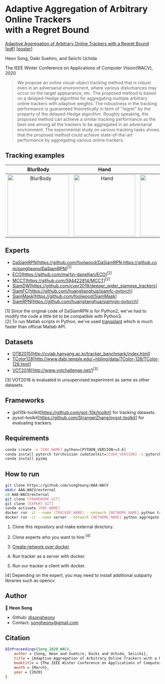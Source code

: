 # Adaptive Aggregation of Arbitrary Online Trackers <br/> with a Regret Bound

[Adaptive Aggregation of Arbitrary Online Trackers with a Regret Bound](http://openaccess.thecvf.com/content_WACV_2020/html/Song_Adaptive_Aggregation_of_Arbitrary_Online_Trackers_with_a_Regret_Bound_WACV_2020_paper.html) [[pdf](http://openaccess.thecvf.com/content_WACV_2020/papers/Song_Adaptive_Aggregation_of_Arbitrary_Online_Trackers_with_a_Regret_Bound_WACV_2020_paper.pdf)] [[poster](https://drive.google.com/open?id=1L7rOHWUWEVk92Vfz8SwroKVDAIk9PjMs)]

Heon Song, Daiki Suehiro, and Seiichi Uchida

The IEEE Winter Conference on Applications of Computer Vision(WACV), 2020

> We propose an online visual-object tracking method that is robust even in an adversarial environment, where various disturbances may occur on the target appearance, etc. The proposed method is based on a delayed-Hedge algorithm for aggregating multiple arbitrary online trackers with adaptive weights. The robustness in the tracking performance is guaranteed theoretically in term of "regret" by the property of the delayed-Hedge algorithm. Roughly speaking, the proposed method can achieve a similar tracking performance as the best one among all the trackers to be aggregated in an adversarial environment. The experimental study on various tracking tasks shows that the proposed method could achieve state-of-the-art performance by aggregating various online trackers. 

## Tracking examples
| BlurBody | Hand | car1 | motocross1 | leaves |
:-------------------------:|:-------------------------:|:-------------------------:|:-------------------------:|:-------------------------:
<a href="https://drive.google.com/uc?export=view&id=1LJ4VQ2CPvTeIwSj3sSqolWxYedEdv2VF"><img border="0" alt="BlurBody" src="https://drive.google.com/uc?export=view&id=1NC2oDGns_zYvJ0jL3yqVolMGedj0LCP8" width="200" height="200"></a> | <a href="https://drive.google.com/uc?export=view&id=1ZJHY52iJwABgZ-GJxEBQmqGcD-URQisH"><img border="0" alt="Hand" src="https://drive.google.com/uc?export=view&id=1j3uoCJd8H95nIMZHVzwA_7U4YcTM-EXY" width="200" height="200"></a>  | <a href="https://drive.google.com/uc?export=view&id=1Z8STxs-WzXG9RwNBui74dM4CERzc2_xN"><img border="0" alt="car1" src="https://drive.google.com/uc?export=view&id=1PAS4AwjqcOnsdTHP-mSdQVbK-FkgURxK" width="200" height="200"></a>  | <a href="https://drive.google.com/uc?export=view&id=1n-4pKK4c-0fn_JX-kUEUKz5J9vs2rsid"><img border="0" alt="motocross1" src="https://drive.google.com/uc?export=view&id=1TGemjJJ-SiUXtdzqLqmwVakNWBU-RggM" width="200" height="200"></a>  | <a href="https://drive.google.com/uc?export=view&id=1AvlAUv4JdllBgr7BYlAUTSDEQ6B6bnIm"><img border="0" alt="leaves" src="https://drive.google.com/uc?export=view&id=11DFpa4vOjzzFA73qvJ1lYHCZVatcnWAb" width="200" height="200"></a>

## Experts

* [DaSiamRPN](https://arxiv.org/abs/1808.06048)[<https://github.com/foolwood/DaSiamRPN>,<https://github.com/songheony/DaSiamRPN>]<sup>[1]</sup>
* [ECO](https://arxiv.org/abs/1611.09224)[<https://github.com/martin-danelljan/ECO>]<sup>[2]</sup>
* [MCCT](http://openaccess.thecvf.com/content_cvpr_2018/papers/Wang_Multi-Cue_Correlation_Filters_CVPR_2018_paper.pdf)[<https://github.com/594422814/MCCT>]<sup>[2]</sup>
* [SiamDW](https://arxiv.org/abs/1901.01660)[<https://github.com/cvpr2019/deeper_wider_siamese_trackers>]
* [SiamFC](https://arxiv.org/abs/1606.09549)[<https://github.com/huanglianghua/siamfc-pytorch>]
* [SiamMask](https://arxiv.org/abs/1812.05050)[<https://github.com/foolwood/SiamMask>]
* [SiamRPN](http://openaccess.thecvf.com/content_cvpr_2018/papers/Li_High_Performance_Visual_CVPR_2018_paper.pdf)[<https://github.com/huanglianghua/siamrpn-pytorch>]

[1] Since the original code of DaSiamRPN is for Python2, we've had to modify the code a little bit to be compatible with Python3.  
[2] To run Matlab scripts in Python, we've used [transplant](https://github.com/bastibe/transplant) which is much faster than official Matlab API.

## Datasets

* [OTB2015](https://ieeexplore.ieee.org/document/7001050)[<http://cvlab.hanyang.ac.kr/tracker_benchmark/index.html>]
* [TColor128](https://ieeexplore.ieee.org/document/7277070)[<http://www.dabi.temple.edu/~hbling/data/TColor-128/TColor-128.html>]
* [VOT2018](https://link.springer.com/chapter/10.1007/978-3-030-11009-3_1)[<http://www.votchallenge.net/>]<sup>[3]</sup>

[3] VOT2018 is evaluated in unsupervised experiment as same as other datasets.

## Frameworks

* got10k-toolkit[<https://github.com/got-10k/toolkit>] for tracking datasets.
* pysot-toolkit[<https://github.com/StrangerZhang/pysot-toolkit>] for evaluating trackers.

## Requirements

```sh
conda create -n [ENV_NAME] python=[PYTHON_VERSION>=3.6]
conda install pytorch torchvision cudatoolkit=[CUDA_VERSION] -c pytorch
conda install pyzmq
```

## How to run

```sh
git clone https://github.com/songheony/AAA-WACV
mkdir AAA-WACV/external
cd AAA-WACV/external
git clone [FRAMEWORK_GIT]
git clone [EXPERT_GIT]
conda activate [ENV_NAME]
docker run -it --name [TRACKER_NAME] --network [NETWORK_NAME] python tracker.py -e [TRACKER_NAME]
docker run -it --name server --network [NETWORK_NAME] python aggregate.py -t [TRACKERS_NAME] -d [DATASETS_NAME]
```

1. Clone this repository and make external directory.

2. Clone experts who you want to hire.<sup>[4]</sup>

3. [Create network over docker](https://docs.docker.com/network/network-tutorial-overlay/).

4. Run tracker as a server with docker.

5. Run our tracker a client with docker.

[4] Depending on the expert, you may need to install additional subparty libraries such as opencv.

## Author

👤 **Heon Song**

* Github: [@songheony](https://github.com/songheony)
* Contact: songheony@gmail.com

## Citation

```bib
@InProceedings{Song_2020_WACV,
    author = {Song, Heon and Suehiro, Daiki and Uchida, Seiichi},
    title = {Adaptive Aggregation of Arbitrary Online Trackers with a Regret Bound},
    booktitle = {The IEEE Winter Conference on Applications of Computer Vision (WACV)},
    month = {March},
    year = {2020}
}
```
